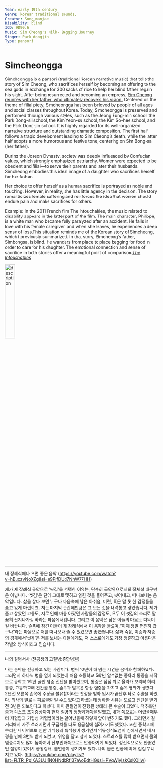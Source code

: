 ```yaml
---
Year: early 19th century 
Genre: korean traditional sounds, 
Creator: Song_manjae
Disability: blind
ICD: 9D90.6
Music: Sim Cheong's Milk- Begging Journey
Singer: Park_dongjin
Type: pansori
---
```


# Simcheongga

Simcheongga is a pansori (traditional Korean narrative music) that tells the story of Sim Cheong, who sacrifices herself by becoming an offering to the sea gods in exchange for 300 sacks of rice to help her blind father regain his sight. After being resurrected and becoming an empress, [Sim Cheong reunites with her father, who ultimately recovers his vision.](https://youtu.be/LrMb2ixf9Eo?si=JtzqMrJYllSxg_rx)
Centered on the theme of filial piety, Simcheongga has been beloved by people of all ages and social classes throughout Korea.
Today, Simcheongga is preserved and performed through various styles, such as the Jeong Eung-min school, the Park Dong-sil school, the Kim Yeon-su school, the Kim So-hee school, and the Park Dong-jin school.
It is highly regarded for its well-organized narrative structure and outstanding dramatic composition.
The first half follows a tragic development leading to Sim Cheong’s death, while the latter half adopts a more humorous and festive tone, centering on Sim Bong-sa (her father).

During the Joseon Dynasty, society was deeply influenced by Confucian values, which strongly emphasized patriarchy. Women were expected to be obedient and filial—to serve their parents and later their husbands. Simcheong embodies this ideal image of a daughter who sacrifices herself for her father.

Her choice to offer herself as a human sacrifice is portrayed as noble and touching. However, in reality, she has little agency in the decision. The story romanticizes female suffering and reinforces the idea that women should endure pain and make sacrifices for others.

Example: In the 2011 French film The Intouchables, the music related to disability appears in the latter part of the film. The main character, Philippe, is a white man who became fully paralyzed after an accident. He falls in love with his female caregiver, and when she leaves, he experiences a deep sense of loss.This situation reminds me of the Korean story of Simcheong, which I previously summarized. In that story, Simcheong’s father, Simbongsa, is blind. He wanders from place to place begging for food in order to care for his daughter. The emotional connection and sense of sacrifice in both stories offer a meaningful point of comparison.[*The lntouchables*](kim_naeun.md)


<img src="./ahn_ryeogyeong_img.png.PNG" alt="description" style="width: 25%;" />



---
내 장례식에나 오면 좋은 음악 (https://youtube.com/watch?v=hBuczvNoXZg&si=u9PjfDUd7NhW77HH)

제가 제 장례식 음악으로 ‘씻김’을 선택한 이유는, 단순히 국악인으로서의 정체성 때문만은 아닙니다. ‘씻김’은 단어 그대로 맺히고 얽힌 것을 풀어주고, 씻어내고, 떠나보내는 음악입니다.
삶을 살다 보면 누구나 마음속에 남은 아쉬움, 미련, 혹은 말 못 한 감정들을 품고 있게 마련이죠. 저는 마지막 순간에만큼은 그 모든 것을 내려놓고 싶었습니다. 제가 품고 살았던 고통도, 저로 인해 마음 아팠던 사람들의 감정도, 모두 이 씻김의 소리로 말끔히 씻겨나가길 바라는 마음에서입니다.
그리고 이 음악은 남은 이들의 마음도 다독이길 바랍니다. 슬픔에 잠긴 이들이 제 장례식에서 이 음악을 들으며,“이제 정말 편안히 갔구나”라는 마음으로 저를 떠나보내 줄 수 있었으면 좋겠습니다.
삶과 죽음, 이승과 저승의 경계에서‘씻김’은 저를 보내는 이들에게도, 저 스스로에게도 가장 정갈하고 아름다운 작별의 방식이라고 믿습니다.

---
나의 질병서사 (전공생의 고질병:종합병원)


나는 음악을 전공하고 있는 사람이다. 벌써 10년이 더 넘는 시간을 음악과 함께하였다. 그러면서 하나씩 병을 얻게 되었는데 처음 초등학교 5학년 알수없는 종아리 통증을 시작으로 중학교 1학년 골반 염증 진단을 받아왔으며, 통증은 점점 위로 올라가 꼬리뼈 허리 통증, 고등학교때 견갑골 통증, 손목과 발목은 항상 염증을 가지고 손목 염좌가 생겼다. 2년전 오른쪽 손목에 주상골 불유합이라는 판정을 받아 입시가 끝난후 바로 수술을 하였다. 의사의 말로는 피로골절 일 수도 있다고 하셨는데 정확한 사유는 모르고 진단을 받기 전 3년은 되보인다고 하셨다. 이미 관절염이 진행된 상태라 큰 수술이 되었다. 척추측만증과 디스크 초기증상까지 현재 질병의 정형외과쪽을 말했고, 내과 쪽으로는  어렸을때부터 저혈압과 기립성 저혈압이라는 일어났을때 하얗게 앞이 변하기도 했다. 그러면서 길거리에서 자주 쓰러지면서 구급차를 타도 응급실에 실려가기도 했었다. 또한 중학교때 무리한 다이어트로 인한 거식증과 폭식증이 생기면서 역류성식도염이 심해지면서 내시경을 년에 3번씩 받게 되었고, 위염을 달고 살게 되었다. 스트레스를 많이 받으면서 몸의 염증수치도 많이 높아져서 산부인과쪽으로도 안좋아지게 되었다. 
정신적으로도 안좋았던 질병이 있어서 공황장애, 불면증이 생기기도 했다. 나의 몸은 전공에 의해 점점 무너지고 있다.
(https://youtube.com/playlist?list=PLTR_PpIKA3LUI1N0HNdkRfl37aVoEdtHG&si=PVqWjyIskOsKOlIw)
